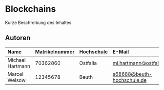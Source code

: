 # Blockchains
Kurze Beschreibung des Inhaltes.

## Autoren

| Name            | Matrikelnummer| Hochschule | E-Mail                     |
|:----------------|:--------------|:-----------|:---------------------------|
|Michael Hartmann | 70362860      | Ostfalia   | mi.hartmann@ostfalia.de    |
|Marcel Welsow    | 12345678      | Beuth      | s68688@beuth-hochschule.de |
